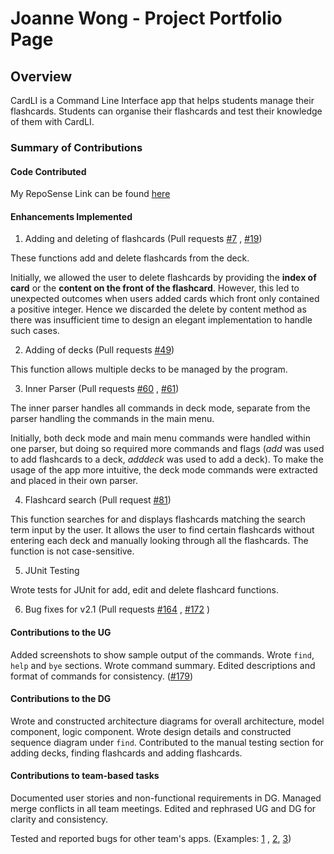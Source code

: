 # Joanne Wong - Project Portfolio Page

## Overview

CardLI is a Command Line Interface app that helps students manage their flashcards. Students can organise their
flashcards and test their knowledge of them with CardLI.

### Summary of Contributions

#### Code Contributed

My RepoSense Link can be
found [here](https://nus-cs2113-ay2122s1.github.io/tp-dashboard/?search=jwweiyin&sort=groupTitle&sortWithin=title&timeframe=commit&mergegroup=&groupSelect=groupByRepos&breakdown=true&checkedFileTypes=docs~functional-code~test-code~other&since=2021-09-25&tabOpen=true&tabType=authorship&tabAuthor=JWweiyin&tabRepo=AY2122S1-CS2113T-F12-1%2Ftp%5Bmaster%5D&authorshipIsMergeGroup=false&authorshipFileTypes=docs~functional-code~test-code&authorshipIsBinaryFileTypeChecked=false)

#### Enhancements Implemented

1. Adding and deleting of flashcards (Pull requests [#7](https://github.com/AY2122S1-CS2113T-F12-1/tp/pull/7)
   , [#19](https://github.com/AY2122S1-CS2113T-F12-1/tp/pull/19))

These functions add and delete flashcards from the deck.

Initially, we allowed the user to delete flashcards by providing the **index of card** or the **content on the front of
the flashcard**. However, this led to unexpected outcomes when users added cards which front only contained a positive
integer. Hence we discarded the delete by content method as there was insufficient time to design an elegant
implementation to handle such cases.

2. Adding of decks (Pull requests [#49](https://github.com/AY2122S1-CS2113T-F12-1/tp/pull/49))

This function allows multiple decks to be managed by the program.

3. Inner Parser (Pull requests [#60](https://github.com/AY2122S1-CS2113T-F12-1/tp/pull/60)
   , [#61](https://github.com/AY2122S1-CS2113T-F12-1/tp/pull/61))

The inner parser handles all commands in deck mode, separate from the parser handling the commands in the main menu.

Initially, both deck mode and main menu commands were handled within one parser, but doing so required more commands and
flags (*add* was used to add flashcards to a deck, *adddeck* was used to add a deck). To make the usage of the app more
intuitive, the deck mode commands were extracted and placed in their own parser.

4. Flashcard search (Pull request [#81](https://github.com/AY2122S1-CS2113T-F12-1/tp/pull/81))

This function searches for and displays flashcards matching the search term input by the user. It allows the user to
find certain flashcards without entering each deck and manually looking through all the flashcards. The function is not
case-sensitive.

5. JUnit Testing

Wrote tests for JUnit for add, edit and delete flashcard functions.

6. Bug fixes for v2.1 (Pull requests [#164](https://github.com/AY2122S1-CS2113T-F12-1/tp/pull/164)
   , [#172](https://github.com/AY2122S1-CS2113T-F12-1/tp/pull/172) )

#### Contributions to the UG

Added screenshots to show sample output of the commands. Wrote `find`, `help` and `bye` sections. Wrote command summary.
Edited descriptions and format of commands for
consistency. ([#179](https://github.com/AY2122S1-CS2113T-F12-1/tp/pull/179))

#### Contributions to the DG

Wrote and constructed architecture diagrams for overall architecture, model component, logic component. Wrote design
details and constructed sequence diagram under `find`. Contributed to the manual testing section for adding decks,
finding flashcards and adding flashcards.

#### Contributions to team-based tasks

Documented user stories and non-functional requirements in DG. Managed merge conflicts in all team meetings. Edited and
rephrased UG and DG for clarity and consistency.

Tested and reported bugs for other team's apps. (Examples: [1](https://github.com/JWweiyin/ped/issues/4)
, [2](https://github.com/JWweiyin/ped/issues/5), [3](https://github.com/JWweiyin/ped/issues/7))